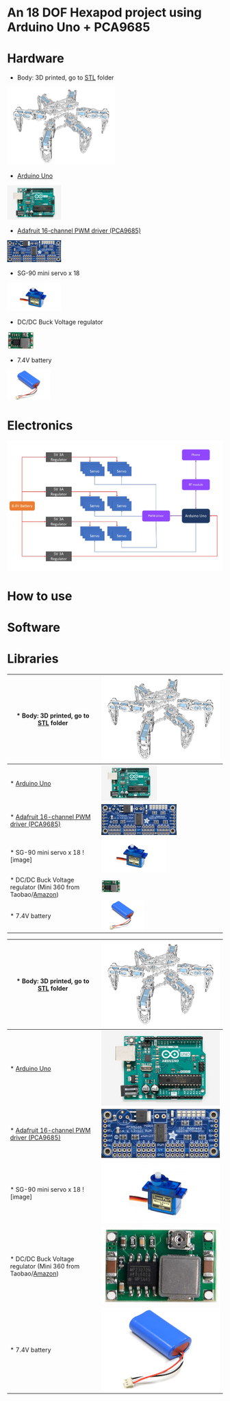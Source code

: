 # An 18 DOF Hexapod project using Arduino Uno + PCA9685

# Hardware
* Body: 3D printed, go to [STL](STL) folder    
<img src="STL/images/hexapod_exploded_view_all.png" width=50% height=50%>
  
* [Arduino Uno](https://store.arduino.cc/arduino-uno-rev3)    
<img src="/images/arduinouno.jpg" width=25% height=25%>
  
* [Adafruit 16-channel PWM driver (PCA9685)](https://www.adafruit.com/product/815)    
<img src="/images/pca9685.jpg" width=25% height=25%>
  
* SG-90 mini servo x 18    
<img src="/images/sg90.jpg" width=25% height=25%>
  
* DC/DC Buck Voltage regulator    
<img src="/images/mini360.jpg" width=12.5% height=12.5%>
  
* 7.4V battery    
<img src="/images/battery.jpg" width=20% height=20%>
  
# Electronics
![Wiring2](https://github.com/KimAndrePettersen/Hexapod/blob/master/pictures/Wiring2.jpg)

# How to use

# Software

# Libraries
|* Body: 3D printed, go to [STL](STL) folder |<img src="STL/images/hexapod_exploded_view_all.png" >|
|---|---|
|* [Arduino Uno](https://store.arduino.cc/arduino-uno-rev3) |<img src="/images2/arduinouno.jpg">|
|* [Adafruit 16-channel PWM driver (PCA9685)](https://www.adafruit.com/product/815)  | <img src="/images2/pca9685.jpg" >|
|* SG-90 mini servo x 18 ![image] |  <img src="/images2/sg90.jpg" >|
|* DC/DC Buck Voltage regulator (Mini 360 from Taobao/[Amazon](http://www.amazon.com/4-75-23V-1-17V-DC-DC-Converter-Module/dp/B00NJCAI7G))  |  <img src="/images2/mini360.jpg">|
|* 7.4V battery  | <img src="/images2/battery.jpg" > |


|* Body: 3D printed, go to [STL](STL) folder |<img src="STL/images/hexapod_exploded_view_all.png" >|
|---|---|
|* [Arduino Uno](https://store.arduino.cc/arduino-uno-rev3) |<img src="/images/arduinouno.jpg">|
|* [Adafruit 16-channel PWM driver (PCA9685)](https://www.adafruit.com/product/815)  | <img src="/images/pca9685.jpg" >|
|* SG-90 mini servo x 18 ![image] |  <img src="/images/sg90.jpg" >|
|* DC/DC Buck Voltage regulator (Mini 360 from Taobao/[Amazon](http://www.amazon.com/4-75-23V-1-17V-DC-DC-Converter-Module/dp/B00NJCAI7G))  |  <img src="/images/mini360.jpg"> |
|* 7.4V battery  | <img src="/images/battery.jpg" > |
